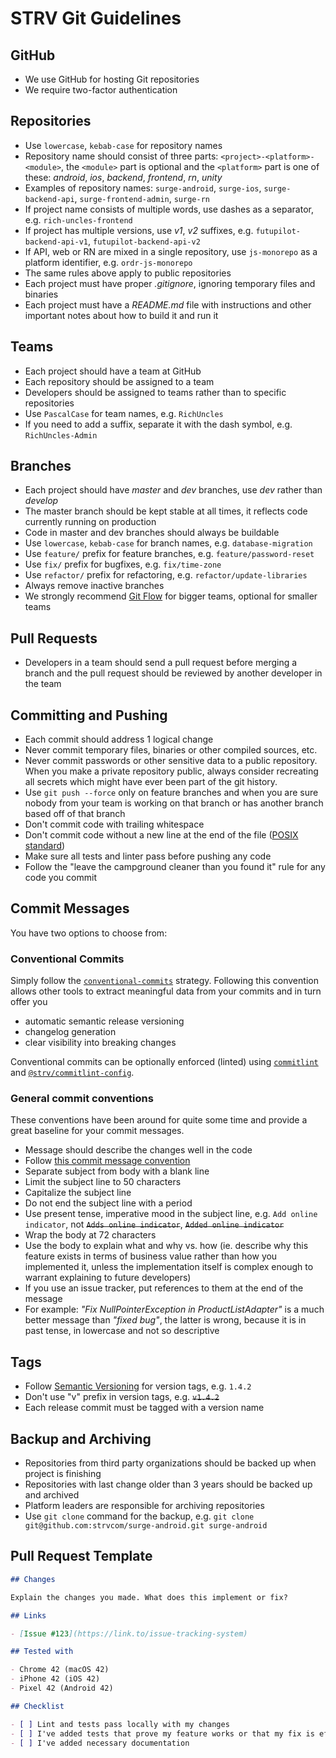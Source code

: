 STRV Git Guidelines
===================

GitHub
------

- We use GitHub for hosting Git repositories
- We require two-factor authentication

Repositories
------------

- Use `lowercase`, `kebab-case` for repository names
- Repository name should consist of three parts: `<project>-<platform>-<module>`, the `<module>` part is optional and the `<platform>` part is one of these: *android*, *ios*, *backend*, *frontend*, *rn*, *unity*
- Examples of repository names: `surge-android`, `surge-ios`, `surge-backend-api`, `surge-frontend-admin`, `surge-rn`
- If project name consists of multiple words, use dashes as a separator, e.g. `rich-uncles-frontend`
- If project has multiple versions, use *v1*, *v2* suffixes, e.g. `futupilot-backend-api-v1`, `futupilot-backend-api-v2`
- If API, web or RN are mixed in a single repository, use `js-monorepo` as a platform identifier, e.g. `ordr-js-monorepo`
- The same rules above apply to public repositories
- Each project must have proper *.gitignore*, ignoring temporary files and binaries 
- Each project must have a *README.md* file with instructions and other important notes about how to build it and run it

Teams
-----

- Each project should have a team at GitHub
- Each repository should be assigned to a team
- Developers should be assigned to teams rather than to specific repositories
- Use `PascalCase` for team names, e.g. `RichUncles`
- If you need to add a suffix, separate it with the dash symbol, e.g. `RichUncles-Admin`

Branches
--------

- Each project should have *master* and *dev* branches, use *dev* rather than *develop*
- The master branch should be kept stable at all times, it reflects code currently running on production
- Code in master and dev branches should always be buildable
- Use `lowercase`, `kebab-case` for branch names, e.g. `database-migration`
- Use `feature/` prefix for feature branches, e.g. `feature/password-reset`
- Use `fix/` prefix for bugfixes, e.g. `fix/time-zone`
- Use `refactor/` prefix for refactoring, e.g. `refactor/update-libraries`
- Always remove inactive branches
- We strongly recommend [Git Flow](http://nvie.com/posts/a-successful-git-branching-model/) for bigger teams, optional for smaller teams

Pull Requests
-------------

- Developers in a team should send a pull request before merging a branch and the pull request should be reviewed by another developer in the team

Committing and Pushing
----------------------

- Each commit should address 1 logical change
- Never commit temporary files, binaries or other compiled sources, etc.
- Never commit passwords or other sensitive data to a public repository. When you make a private repository public, always consider recreating all secrets which might have ever been part of the git history.
- Use `git push --force` only on feature branches and when you are sure nobody from your team is working on that branch or has another branch based off of that branch
- Don't commit code with trailing whitespace
- Don't commit code without a new line at the end of the file ([POSIX standard](https://stackoverflow.com/questions/729692/why-should-text-files-end-with-a-newline))
- Make sure all tests and linter pass before pushing any code
- Follow the "leave the campground cleaner than you found it" rule for any code you commit

Commit Messages
---------------

You have two options to choose from:

### Conventional Commits

Simply follow the [`conventional-commits`](https://www.conventionalcommits.org) strategy. Following this convention allows other tools to extract meaningful data from your commits and in turn offer you

- automatic semantic release versioning
- changelog generation
- clear visibility into breaking changes

Conventional commits can be optionally enforced (linted) using [`commitlint`](https://commitlint.js.org) and [`@strv/commitlint-config`](https://github.com/strvcom/code-quality-tools/tree/master/packages/commitlint-config).

### General commit conventions

These conventions have been around for quite some time and provide a great baseline for your commit messages.

- Message should describe the changes well in the code
- Follow [this commit message convention](https://chris.beams.io/posts/git-commit/)
- Separate subject from body with a blank line
- Limit the subject line to 50 characters
- Capitalize the subject line
- Do not end the subject line with a period
- Use present tense, imperative mood in the subject line, e.g. `Add online indicator`, not ~~`Adds online indicator`~~, ~~`Added online indicator`~~
- Wrap the body at 72 characters
- Use the body to explain what and why vs. how (ie. describe why this feature exists in terms of business value rather than how you implemented it, unless the implementation itself is complex enough to warrant explaining to future developers)
- If you use an issue tracker, put references to them at the end of the message
- For example: _"Fix NullPointerException in ProductListAdapter"_ is a much better message than _"fixed bug"_, the latter is wrong, because it is in past tense, in lowercase and not so descriptive

Tags
----

- Follow [Semantic Versioning](https://semver.org/) for version tags, e.g. `1.4.2`
- Don't use "v" prefix in version tags, e.g. ~~`v1.4.2`~~
- Each release commit must be tagged with a version name

Backup and Archiving
--------------------

- Repositories from third party organizations should be backed up when project is finishing
- Repositories with last change older than 3 years should be backed up and archived
- Platform leaders are responsible for archiving repositories
- Use `git clone` command for the backup, e.g. `git clone git@github.com:strvcom/surge-android.git surge-android`

Pull Request Template
---------------------

```markdown
## Changes

Explain the changes you made. What does this implement or fix?

## Links

- [Issue #123](https://link.to/issue-tracking-system)

## Tested with

- Chrome 42 (macOS 42)
- iPhone 42 (iOS 42)
- Pixel 42 (Android 42)

## Checklist

- [ ] Lint and tests pass locally with my changes
- [ ] I've added tests that prove my feature works or that my fix is effective
- [ ] I've added necessary documentation
```
